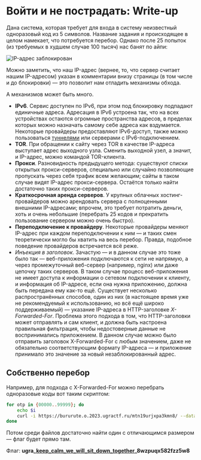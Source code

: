 # Войти и не пострадать: Write-up

Дана система, которая требует для входа в систему неизвестный одноразовый код из 5 символов. Название задания и происходящее в целом намекает, что потребуется перебор. Однако после 25 попыток (из требуемых в худшем случае 100 тысяч) нас банят по айпи:

![IP-адрес заблокирован](writeup/blocked.png)

Можно заметить, что наш IP-адрес (вернее, то, что сервер считает нашим IP-адресом) указан в комментарии внизу страницы (в том числе и до блокировки) — это позволит нам отладить механизмы обхода.

А механизмов может быть много.

* **IPv6**. Сервис доступен по IPv6, при этом под блокировку подпадают единичные адреса. Адресация в IPv6 устроена так, что на всех устройствах остаются огромные пространства адресов, в пределах которых можно назначать самому себе адреса как вздумается. Некоторые провайдеры предоставляют IPv6-доступ, также можно пользоваться [туннелями](https://tunnelbroker.net/) или серверами с IPv6-подключением.
* **TOR**. При обращении к сайту через TOR в качестве IP-адреса выступает адрес выходного узла. Сменить выходной узел, а значит, и IP-адрес, можно командой TOR-клиента.
* **Прокси**. Разновидность предыдущего метода: существуют списки открытых прокси-серверов, специально или случайно позволяющие пропускать через себя трафик всем желающим; сайты в таком случае видят IP-адрес прокси-сервера. Остаётся только найти достаточно таких прокси-серверов.
* **Краткосрочная аренда серверов**. У крупных облачных хостинг-провайдеров можно арендовать сервера с полноценными внешними IP-адресами; впрочем, это требует потратить деньги, хоть и очень небольшие (перебрать 25 кодов и прекратить пользование сервером можно очень быстро).
* **Переподключение к провайдеру**. Некоторые провайдеры меняют IP-адрес при каждом переподключении к ним — и таких смен теоретически могло бы хватить на весь перебор. Правда, подобное поведение провайдеров встречается всё реже.
* *Инъекция в заголовок*. Зачастую — и в данном случае это тоже было так — веб-приложения подключаются к сети не напрямую, а через промежуточный веб-сервер (например, nginx) или даже цепочку таких серверов. В таком случае процесс веб-приложения не имеет доступа к информации о сетевом подключении к клиенту, и информация об IP-адресе, если она нужна приложению, должна быть передана ему как-то ещё. Существует несколько распространённых способов, один из них (в настоящее время уже не рекомендуемый к использованию, но всё ещё широко поддерживаемый) — указание IP-адреса в HTTP-заголовке _X-Forwarded-For_. Проблема этого подхода в том, что HTTP-заголовки может отправлять и сам клиент, и должна быть настроена правильная фильтрация, чтобы недостоверные данные не воспринимались приложением. В данном случае можно было отправить заголовок X-Forwarded-For с любым значением, даже не обязательно соответствующим формату IP-адреса — и приложение принимало это значение за новый незаблокированный адрес.

## Собственно перебор

Например, для подхода с X-Forwarded-For можно перебрать одноразовые коды вот таким скриптом:

```bash
for otp in {00000..99999}; do
    echo $i
    curl -i https://bururute.o.2023.ugractf.ru/mtn19urjxpa3kmn8/ --data-raw "otp=$otp" -H "X-Forwarded-For: $otp" > $otp.html
done
```

Потом среди файлов достаточно найти один с отличающимся размером — флаг будет прямо там.

Флаг: **ugra_[keep_calm_we_will_sit_down_together](https://www.youtube.com/watch?v=9VO7z6qpjVE)_8wzpuqx582fzz5w8**
